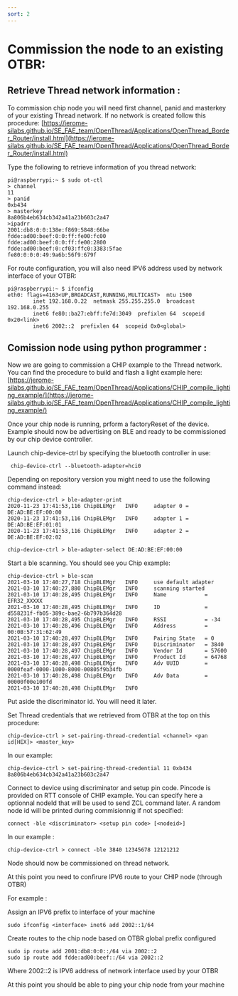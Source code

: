 ```yaml
---
sort: 2
---
```


# Commission the node to an existing OTBR:

## Retrieve Thread network information :

To commission chip node you will need first channel, panid and masterkey of your existing Thread network. If no network is created follow this procedure:
[https://jerome-silabs.github.io/SE_FAE_team/OpenThread/Applications/OpenThread_Border_Router/install.html](https://jerome-silabs.github.io/SE_FAE_team/OpenThread/Applications/OpenThread_Border_Router/install.html)

Type the following to retrieve information of you thread network:

```
pi@raspberrypi:~ $ sudo ot-ctl
> channel
11
> panid
0xb434
> masterkey
8a806b4eb634cb342a41a23b603c2a47
>ipadrr
2001:db8:0:0:138e:f869:5848:66be
fdde:ad00:beef:0:0:ff:fe00:fc00
fdde:ad00:beef:0:0:ff:fe00:2800
fdde:ad00:beef:0:cf03:ffc0:3383:5fae
fe80:0:0:0:49:9a6b:56f9:679f

```

For route configuration, you will also need IPV6 address used by network interface of your OTBR:

```
pi@raspberrypi:~ $ ifconfig
eth0: flags=4163<UP,BROADCAST,RUNNING,MULTICAST>  mtu 1500
        inet 192.168.0.22  netmask 255.255.255.0  broadcast 192.168.0.255
        inet6 fe80::ba27:ebff:fe7d:3049  prefixlen 64  scopeid 0x20<link>
        inet6 2002::2  prefixlen 64  scopeid 0x0<global>
```


## Comission node using python programmer :

Now we are going to commission a CHIP example to the Thread network.
You can find the procedure to build and flash a light example here:
[https://jerome-silabs.github.io/SE_FAE_team/OpenThread/Applications/CHIP_compile_lighting_example/](https://jerome-silabs.github.io/SE_FAE_team/OpenThread/Applications/CHIP_compile_lighting_example/)

Once your chip node is running, prform a factoryReset of the device. Example should now be advertising on BLE and ready to be commissioned by our chip device controller.
 
Launch chip-device-ctrl by specifying the bluetooth controller in use:
```
 chip-device-ctrl --bluetooth-adapter=hci0
```
Depending on repository version you might need to use the following command instead:

```
chip-device-ctrl > ble-adapter-print
2020-11-23 17:41:53,116 ChipBLEMgr   INFO     adapter 0 = DE:AD:BE:EF:00:00
2020-11-23 17:41:53,116 ChipBLEMgr   INFO     adapter 1 = DE:AD:BE:EF:01:01
2020-11-23 17:41:53,116 ChipBLEMgr   INFO     adapter 2 = DE:AD:BE:EF:02:02

chip-device-ctrl > ble-adapter-select DE:AD:BE:EF:00:00

```

Start a ble scanning. You should see you Chip example:

```
chip-device-ctrl > ble-scan
2021-03-10 17:40:27,718 ChipBLEMgr   INFO     use default adapter
2021-03-10 17:40:27,880 ChipBLEMgr   INFO     scanning started
2021-03-10 17:40:28,495 ChipBLEMgr   INFO     Name            = EFR32_XXXXX
2021-03-10 17:40:28,495 ChipBLEMgr   INFO     ID              = d558231f-fb05-389c-bae2-6b797b364d28
2021-03-10 17:40:28,495 ChipBLEMgr   INFO     RSSI            = -34
2021-03-10 17:40:28,496 ChipBLEMgr   INFO     Address         = 00:0B:57:31:62:49
2021-03-10 17:40:28,497 ChipBLEMgr   INFO     Pairing State   = 0
2021-03-10 17:40:28,497 ChipBLEMgr   INFO     Discriminator   = 3840
2021-03-10 17:40:28,497 ChipBLEMgr   INFO     Vendor Id       = 57600
2021-03-10 17:40:28,497 ChipBLEMgr   INFO     Product Id      = 64768
2021-03-10 17:40:28,498 ChipBLEMgr   INFO     Adv UUID        = 0000feaf-0000-1000-8000-00805f9b34fb
2021-03-10 17:40:28,498 ChipBLEMgr   INFO     Adv Data        = 00000f00e100fd
2021-03-10 17:40:28,498 ChipBLEMgr   INFO    

```
Put aside the discriminator id. You will need it later.

Set Thread credentials that we retrieved from OTBR at the top on this procedure:

```
chip-device-ctrl > set-pairing-thread-credential <channel> <pan id[HEX]> <master_key>
```

In our example:

```
chip-device-ctrl > set-pairing-thread-credential 11 0xb434 8a806b4eb634cb342a41a23b603c2a47
```

Connect to device using discriminator and setup pin code. Pincode is provided on RTT console of CHIP example. You can specify here a optionnal nodeId that will be used to send ZCL command later. A random node id will be printed during commisionnig if not specified:

```
connect -ble <discriminator> <setup pin code> [<nodeid>]

```

In our example :

```
chip-device-ctrl > connect -ble 3840 12345678 12121212

```

Node should now be commissioned on thread network.

At this point you need to confirure IPV6 route to your CHIP node (through OTBR)

For example :

Assign an IPV6 prefix to interface of your machine

```
sudo ifconfig <interface> inet6 add 2002::1/64
```

Create routes to the chip node based on OTBR global prefix configured 

```
sudo ip route add 2001:db8:0:0::/64 via 2002::2
sudo ip route add fdde:ad00:beef::/64 via 2002::2
```

Where 2002::2 is IPV6 address of network interface used by your OTBR

At this point you should be able to ping your chip node from your machine
